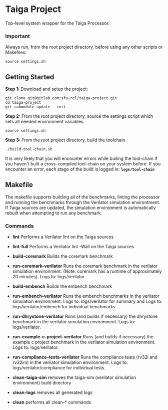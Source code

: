 # Taiga Project

Top-level system wrapper for the Taiga Processor.


### Important

Always run, from the root project directory, before using any other scripts or Makefiles:

```
source settings.sh
```


## Getting Started
**Step 1:** Download and setup the project:
```
git clone git@gitlab.com:sfu-rcl/taiga-project.git
cd taiga-project
git submodule update --init
```

**Step 2:** From the root project directory, source the settings script which sets all needed environment variables.

```
source settings.sh
```

**Step 3:** From the root project directory, build the toolchain.

```
./build-tool-chain.sh
```

It is very likely that you will encounter errors while builing the tool-chain if you haven't built a cross-compiled tool-chain on your system before.  If you encounter an error, each stage of the build is logged in: **`logs/tool-chain`**

## Makefile

The makefile supports building all of the benchmarks, linting the processor and running the benchmarks through the Verilator simulation environtment.  If Taiga sources are updated, the simulation environment is automatically rebuilt when attempting to run any benchmark.

### Commands
- **lint** Performs a Verilator lint on the Taiga sources
- **lint-full** Performs a Verilator lint -Wall on the Taiga sources

- **build-coremark** Builds the coremark benchmark
- **run-coremark-verilator** Runs the coremark benchmark in the verilator simulation environment.  (Note: coremark has a runtime of approximately 20 minutes). Logs to: logs/verilator.

- **build-embench** Builds the embench benchmark
- **run-embench-verilator** Runs the embench benchmarks in the verilator simulation environment. Logs to: logs/verilator for summary and Logs to: logs/verilator/embench for individual benchmarks.

- **run-dhrystone-verilator** Runs (and builds if necessary) the dhrystone benchmark in the verilator simulation environment. Logs to: logs/verilator.
- **run-example-c-project-verilator** Runs (and builds if necessary) the example c project benchmark in the verilator simulation environment. Logs to: logs/verilator.

- **run-compliance-tests-verilator** Runs the compliance tests (rv32i and rv32im) in the verilator simulation environment. Logs to: logs/verilator/compliance for individual tests.

- **clean-taiga-sim** removes the taiga-sim (verilator simulation environment) build directory
- **clean-logs** removes all generated logs
- **clean** performs all clean-* commands













